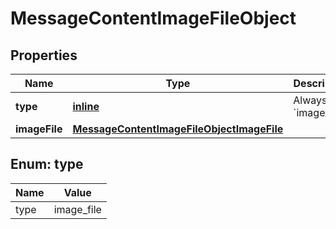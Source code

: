 
# MessageContentImageFileObject

## Properties
Name | Type | Description | Notes
------------ | ------------- | ------------- | -------------
**type** | [**inline**](#Type) | Always &#x60;image_file&#x60;. | 
**imageFile** | [**MessageContentImageFileObjectImageFile**](MessageContentImageFileObjectImageFile.md) |  | 


<a id="Type"></a>
## Enum: type
Name | Value
---- | -----
type | image_file



